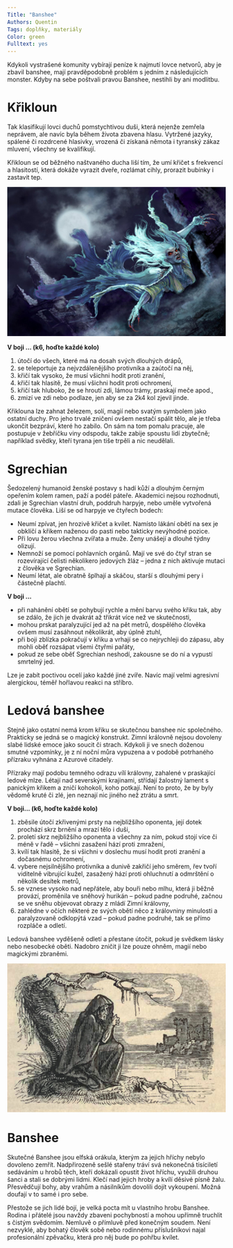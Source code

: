 ```yaml
---
Title: "Banshee"
Authors: Quentin
Tags: doplňky, materiály
Color: green
Fulltext: yes
---
```

Kdykoli vystrašené komunity vybírají peníze k najmutí lovce netvorů, aby je zbavil banshee, mají pravděpodobně problém s jedním z následujících monster. Kdyby na sebe poštvali pravou Banshee, nestihli by ani modlitbu.

# Křikloun

Tak klasifikují lovci duchů pomstychtivou duši, která nejenže zemřela neprávem, ale navíc byla během života zbavena hlasu. Vytržené jazyky, spálené či rozdrcené hlasivky, vrozená či získaná němota i tyranský zákaz mluvení, všechny se kvalifikují.

Křikloun se od běžného naštvaného ducha liší tím, že umí křičet s frekvencí a hlasitostí, která dokáže vyrazit dveře, rozlámat cihly, prorazit bubínky i zastavit tep.

![obrazek](bansheebanshee-opt.jpg)

__V boji … (k6, hoďte každé kolo)__

1. útočí do všech, které má na dosah svých dlouhých drápů,
1. se teleportuje za nejvzdálenějšího protivníka a zaútočí na něj,
1. křičí tak vysoko, že musí všichni hodit proti zranění,
1. křičí tak hlasitě, že musí všichni hodit proti ochromení,
1. křičí tak hluboko, že se hroutí zdi, lámou trámy, praskají meče apod.,
1. zmizí ve zdi nebo podlaze, jen aby se za 2k4 kol zjevil jinde.

Křiklouna lze zahnat železem, solí, magií nebo svatým symbolem jako ostatní duchy. Pro jeho trvalé zničení ovšem nestačí spálit tělo, ale je třeba ukončit bezpráví, které ho zabilo. On sám na tom pomalu pracuje, ale postupuje v žebříčku viny odspodu, takže zabije spoustu lidí zbytečně; například svědky, kteří tyrana jen tiše trpěli a nic neudělali.

# Sgrechian

Šedozelený humanoid ženské postavy s hadí kůží a dlouhým černým opeřením kolem ramen, paží a podél páteře. Akademici nejsou rozhodnuti, zdali je Sgrechian vlastní druh, poddruh harpyje, nebo uměle vytvořená mutace člověka. Liší se od harpyje ve čtyřech bodech:

* Neumí zpívat, jen hrozivě křičet a kvílet. Namísto lákání obětí na sex je obklíčí a křikem naženou do pasti nebo takticky nevýhodné pozice.
* Při lovu žerou všechna zvířata a muže. Ženy unášejí a dlouhé týdny olizují.
* Nemnoží se pomocí pohlavních orgánů. Mají ve své do čtyř stran se rozevírající čelisti několikero jedových žláz – jedna z nich aktivuje mutaci z člověka ve Sgrechian.
* Neumí létat, ale obratně šplhají a skáčou, starší s dlouhými pery i částečně plachtí.

__V boji …__

* při nahánění obětí se pohybují rychle a mění barvu svého křiku tak, aby se zdálo, že jich je dvakrát až třikrát více než ve skutečnosti,
* mohou prskat paralyzující jed až na pět metrů, dospělého člověka ovšem musí zasáhnout několikrát, aby úplně ztuhl,
* při boji zblízka pokračují v křiku a vrhají se co nejrychleji do zápasu, aby mohli oběť rozsápat všemi čtyřmi pařáty,
* pokud ze sebe oběť Sgrechian neshodí, zakousne se do ní a vypustí smrtelný jed.

Lze je zabít poctivou ocelí jako každé jiné zvíře. Navíc mají velmi agresivní alergickou, téměř hořlavou reakci na stříbro.

# Ledová banshee

Stejně jako ostatní nemá krom křiku se skutečnou banshee nic společného. Prakticky se jedná se o magický konstrukt. Zimní královně nejsou dovoleny slabé lidské emoce jako soucit či strach. Kdykoli ji ve snech doženou smutné vzpomínky, je z ní noční můra vypuzena a v podobě potrhaného přízraku vyhnána z Azurové citadely.

Přízraky mají podobu temného odrazu vílí královny, zahalené v praskající ledové mlze. Létají nad severskými krajinami, střídají žalostný lament s panickým křikem a zničí kohokoli, koho potkají. Není to proto, že by byly vědomě kruté či zlé, jen neznají nic jiného než ztrátu a smrt.

__V boji... (k6, hoďte každé kolo)__

1. zběsile útočí zkřivenými prsty na nejbližšího oponenta, její dotek prochází skrz brnění a mrazí tělo i duši,
1. proletí skrz nejbližšího oponenta a všechny za ním, pokud stojí více či méně v řadě – všichni zasažení hází proti zmražení,
1. kvílí tak hlasitě, že si všichni v doslechu musí hodit proti zranění a dočasnému ochromení,
1. vybere nejsilnějšího protivníka a dunivě zakřičí jeho směrem, řev tvoří viditelně vibrující kužel, zasažený hází proti ohluchnutí a odmrštění o několik desítek metrů,
1. se vznese vysoko nad nepřátele, aby bouři nebo mlhu, která ji běžně provází, proměnila ve sněhový hurikán – pokud padne podruhé, začnou se ve sněhu objevovat obrazy z mládí Zimní královny,
1. zahlédne v očích některé ze svých obětí něco z královniny minulosti a paralyzovaně odklopýtá vzad – pokud padne podruhé, tak se přímo rozpláče a odletí.

Ledová banshee vyděšeně odletí a přestane útočit, pokud je svědkem lásky nebo nesobecké oběti. Nadobro zničit ji lze pouze ohněm, magií nebo magickými zbraněmi.

![obrazek](banshee-opt.jpg)

# Banshee

Skutečné Banshee jsou elfská orákula, kterým za jejich hříchy nebylo dovoleno zemřít. Nadpřirozeně sešlé stařeny tráví svá nekonečná tisíciletí sedáváním u hrobů těch, kteří dokázali opustit život hříchu, využili druhou šanci a stali se dobrými lidmi. Klečí nad jejich hroby a kvílí děsivé písně žalu. Přesvědčují bohy, aby vrahům a násilníkům dovolili dojít vykoupení. Možná doufají v to samé i pro sebe.

Přestože se jich lidé bojí, je velká pocta mít u vlastního hrobu Banshee. Rodina i přátelé jsou navždy zbaveni pochybností a mohou upřímně truchlit s čistým svědomím. Nemluvě o přímluvě před konečným soudem. Není nezvyklé, aby bohatý člověk sobě nebo rodinnému příslušníkovi najal profesionální zpěvačku, která pro něj bude po pohřbu kvílet.

